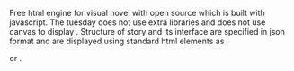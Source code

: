 Free html engine for visual novel with open source which is built with javascript. The tuesday does not use extra libraries and does not use canvas to display <content>. Structure of story and its interface are specified in json format and are displayed using standard html elements as <div> or <img>.
